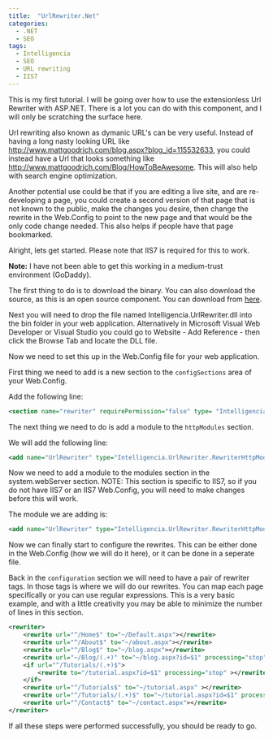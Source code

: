 ```yaml
---
title:  "UrlRewriter.Net"
categories: 
  - .NET
  - SEO
tags:
  - Intelligencia
  - SEO
  - URL rewriting
  - IIS7
---
```


This is my first tutorial. I will be going over how to use the extensionless Url Rewriter with ASP.NET. There is a lot you can do with this component, and I will only be scratching the surface here.

Url rewriting also known as dymanic URL's can be very useful. Instead of having a long nasty looking URL like http://www.mattgoodrich.com/blog.aspx?blog_id=115532633, you could instead have a Url that looks something like http://www.mattgoodrich.com/Blog/HowToBeAwesome. This will also help with search engine optimization.

Another potential use could be that if you are editing a live site, and are re-developing a page, you could create a second version of that page that is not known to the public, make the changes you desire, then change the rewrite in the Web.Config to point to the new page and that would be the only code change needed. This also helps if people have that page bookmarked.

Alright, lets get started. Please note that IIS7 is required for this to work.

**Note:** I have not been able to get this working in a medium-trust environment (GoDaddy).

The first thing to do is to download the binary. You can also download the source, as this is an open source component. You can download from <a href="http://urlrewriter.net/index.php/download">here</a>.

Next you will need to drop the file named Intelligencia.UrlRewriter.dll into the bin folder in your web application. Alternatively in Microsoft Visual Web Developer or Visual Studio you could go to Website - Add Reference - then click the Browse Tab and locate the DLL file.

Now we need to set this up in the Web.Config file for your web application.

First thing we need to add is a new section to the `configSections` area of your Web.Config.

Add the following line:

```xml
<section name="rewriter" requirePermission="false" type= "Intelligencia.UrlRewriter.Configuration.RewriterConfigurationSectionHandler, Intelligencia.UrlRewriter" />
```

The next thing we need to do is add a module to the `httpModules` section.

We will add the following line:
```xml
<add name="UrlRewriter" type="Intelligencia.UrlRewriter.RewriterHttpModule, Intelligencia.UrlRewriter" />
```

Now we need to add a module to the modules section in the system.webServer section. NOTE: This section is specific to IIS7, so if you do not have IIS7 or an IIS7 Web.Config, you will need to make changes before this will work.

The module we are adding is:
```xml
<add name="UrlRewriter" type="Intelligencia.UrlRewriter.RewriterHttpModule" />
```

Now we can finally start to configure the rewrites. This can be either done in the Web.Config (how we will do it here), or it can be done in a seperate file.

Back in the `configuration` section we will need to have a pair of rewriter tags. In those tags is where we will do our rewrites. You can map each page specifically or you can use regular expressions. This is a very basic example, and with a little creativity you may be able to minimize the number of lines in this section.
```xml
<rewriter>
	<rewrite url="^/Home$" to="~/Default.aspx"></rewrite>
	<rewrite url="^/About$" to="~/about.aspx"></rewrite>
	<rewrite url="^/Blog$" to="~/blog.aspx"></rewrite>
	<rewrite url="~/Blog/(.+)" to="~/blog.aspx?id=$1" processing="stop"></rewrite>
	<if url="^/Tutorials/(.+)$">
		<rewrite to="/tutorial.aspx?id=$1" processing="stop" ></rewrite>
	</if>
	<rewrite url="^/Tutorials$" to="~/tutorial.aspx" ></rewrite>
	<rewrite url="^/Tutorials/(.+)$" to="~/tutorial.aspx?id=$1" processing="stop"></rewrite>
	<rewrite url="^/Contact$" to="~/contact.aspx"></rewrite>
</rewriter>
```

If all these steps were performed successfully, you should be ready to go.
